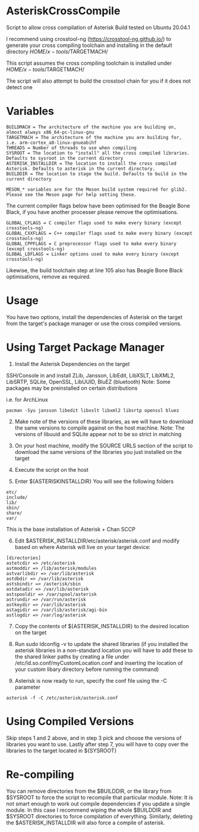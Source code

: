 # AsteriskCrossCompile
Script to allow cross compilation of Asterisk
Build tested on Ubuntu 20.04.1

I recommend using crosstool-ng (https://crosstool-ng.github.io/) to generate your cross compiling toolchain and installing in the default directory
$HOME/x-tools/$TARGETMACH/

This script assumes the cross compiling toolchain is installed under
$HOME/x-tools/$TARGETMACH/

The script will also attempt to build the crosstool chain for you if it does not detect one

# Variables
```
BUILDMACH = The architecture of the machine you are building on, almost always x86_64-pc-linux-gnu
TARGETMACH = The architecture of the machine you are building for, i.e. arm-cortex_a8-linux-gnueabihf
THREADS = Number of threads to use when compiling
SYSROOT = The location to "install" all the cross compiled libraries. Defaults to sysroot in the current directory
ASTERISK_INSTALLDIR = The location to install the cross compiled Asterisk. Defaults to asterisk in the current directory.
BUILDDIR = The location to stage the build. Defaults to build in the current directory
```
```
MESON_* variables are for the Meson build system required for glib2. Please see the Meson page for help setting these.
```
The current compiler flags below have been optimised for the Beagle Bone Black, if you have another processer please remove the optimisations.
```
GLOBAL_CFLAGS = C compiler flags used to make every binary (except crosstools-ng)
GLOBAL_CXXFLAGS = C++ compiler flags used to make every binary (except crosstools-ng)
GLOBAL_CPPFLAGS = C preprocessor flags used to make every binary (except crosstools-ng)
GLOBAL_LDFLAGS = Linker options used to make every binary (except crosstools-ng)
```
Likewise, the build toolchain step at line 105 also has Beagle Bone Black optimisations, remove as required.

# Usage
You have two options, install the dependencies of Asterisk on the target from the target's package manager or use the cross compiled versions.

# Using Target Package Manager
1. Install the Asterisk Dependencies on the target

SSH/Console in and install ZLib, Jansson, LibEdit, LibXSLT, LibXML2, LibSRTP, SQLite, OpenSSL, LibUUID, BluEZ (bluetooth)
Note: Some packages may be preinstalled on certain distributions

i.e. for ArchLinux
```
pacman -Syu jansson libedit libxslt libxml2 libsrtp openssl bluez
```

2. Make note of the versions of these libraries, as we will have to download the same versions to compile against on the host machine.
Note: The versions of libuuid and SQLite appear not to be so strict in matching

3. On your host machine, modify the SOURCE URLS section of the script to download the same versions of the libraries you just installed on the target

4. Execute the script on the host

5. Enter ${ASTERISKINSTALLDIR}
You will see the following folders
```
etc/
include/
lib/
sbin/
share/
var/
```
This is the base installation of Asterisk + Chan SCCP

6. Edit $ASTERISK_INSTALLDIR/etc/asterisk/asterisk.conf and modify based on where Asterisk will live on your target device:
```
[directories]
astetcdir => /etc/asterisk
astmoddir => /lib/asterisk/modules
astvarlibdir => /var/lib/asterisk
astdbdir => /var/lib/asterisk
astsbindir => /asterisk/sbin
astdatadir => /var/lib/asterisk
astspooldir => /var/spool/asterisk
astrundir => /var/run/asterisk
astkeydir => /var/lib/asterisk
astagidir => /var/lib/asterisk/agi-bin
astlogdir => /var/log/asterisk
```
7. Copy the contents of ${ASTERISK_INSTALLDIR} to the desired location on the target

8. Run sudo ldconfig -v to update the shared libraries (if you installed the asterisk libraries in a non-standard location you will have to add these to the shared linker paths by creating a file under /etc/ld.so.conf/myCustomLocation.conf and inserting the location of your custom libary directory before running the command)

9. Asterisk is now ready to run, specify the conf file using the -C parameter
```
asterisk -f -C /etc/asterisk/asterisk.conf
```

# Using Compiled Versions

Skip steps 1 and 2 above, and in step 3 pick and choose the versions of libraries you want to use.
Lastly after step 7, you will have to copy over the libraries to the target located in ${SYSROOT}

# Re-compiling
You can remove directories from the $BUILDDIR, or the library from $SYSROOT to force the script to recompile that particular module.
Note: It is not smart enough to work out compile dependencies if you update a single module. In this case I recommend wiping the whole $BUILDDIR and $SYSROOT directories to force compilation of everything. Similarly, deleting the $ASTERISK_INSTALLDIR will also force a compile of asterisk.
